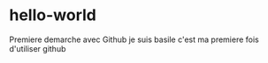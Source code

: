 # hello-world
Premiere demarche avec Github
je suis basile c'est ma premiere fois d'utiliser github
